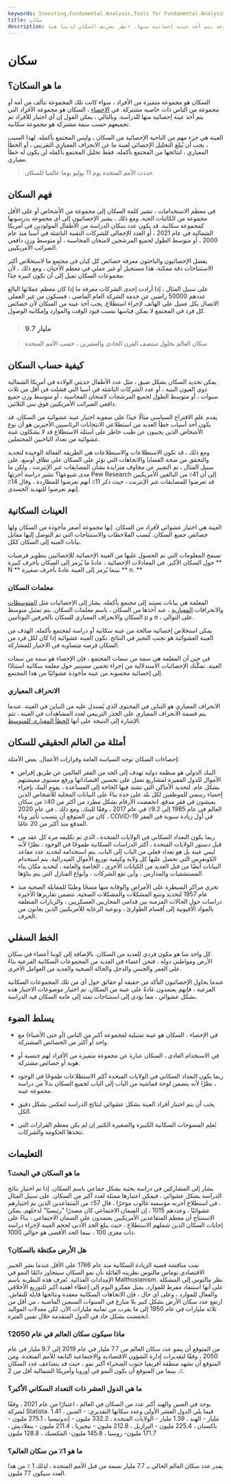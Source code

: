 ```yaml
---
keywords: Investing,Fundamental Analysis,Tools for Fundamental Analysis,Tools
title: سكان
description: يشير السكان إلى عدد الأشخاص الذين يعيشون في منطقة أو مجموعة يتم أخذ عينة إحصائية منها. انظر تعريف السكان لدينا هنا.
---
```


# سكان
## ما هو السكان؟

السكان هو مجموعة متميزة من الأفراد ، سواء كانت تلك المجموعة تتألف من أمة أو مجموعة من الناس ذات خاصية مشتركة. في [الإحصاء](/statistics) ، السكان هو مجموعة الأفراد التي يتم أخذ عينة إحصائية منها للدراسة. وبالتالي ، يمكن القول إن أي اختيار للأفراد تم تجميعهم حسب سمة مشتركة هو مجموعة سكانية.

العينة هي جزء مهم من الناحية الإحصائية من السكان ، وليس المجتمع بأكمله. لهذا السبب ، يجب أن يُبلغ التحليل الإحصائي لعينة ما عن الانحراف المعياري التقريبي ، أو الخطأ المعياري ، لنتائجها من المجتمع بأكمله. فقط تحليل المجتمع بأكمله لن يكون له خطأ معياري.

> حددت الأمم المتحدة يوم 11 يوليو يوما عالميا للسكان.

>

## فهم السكان

في معظم الاستخدامات ، تشير كلمة السكان إلى مجموعة من الأشخاص أو على الأقل مجموعة من الكائنات الحية. ومع ذلك ، يشير الإحصائيون إلى أي مجموعة يدرسونها كمجموعة سكانية. قد يكون عدد سكان الدراسة من الأطفال المولودين في أمريكا الشمالية في عام 2021 ، أو العدد الإجمالي للشركات التقنية الناشئة في آسيا منذ عام 2000 ، أو متوسط الطول لجميع المرشحين لامتحان المحاسبة ، أو متوسط وزن دافعي الضرائب الأمريكيين.

يفضل الإحصائيون والباحثون معرفة خصائص كل كيان في مجتمع ما لاستخلاص أكثر الاستنتاجات دقة ممكنة. هذا مستحيل أو غير عملي في معظم الأحيان ، ومع ذلك ، لأن مجموعات السكان تميل إلى أن تكون كبيرة جدًا.

على سبيل المثال ، إذا أرادت إحدى الشركات معرفة ما إذا كان معظم عملائها البالغ عددهم 50000 راضين عن خدمة الشركة العام الماضي ، فسيكون من غير العملي الاتصال بكل عميل على الهاتف لإجراء استطلاع. يجب أخذ عينة من السكان لأن خصائص كل فرد في المجتمع لا يمكن قياسها بسبب قيود الوقت والموارد وإمكانية الوصول.

> ### 9.7 مليار

> سكان العالم بحلول منتصف القرن الحادي والعشرين ، حسب الأمم المتحدة.

>

## كيفية حساب السكان

يمكن تحديد السكان بشكل ضيق ، مثل عدد الأطفال حديثي الولادة في أمريكا الشمالية ذوي العيون البنية ، أو عدد الشركات الناشئة في آسيا التي فشلت في أقل من ثلاث سنوات ، أو متوسط الطول لجميع المرشحات لامتحان المحاسبة ، أو متوسط وزن جميع دافعي الضرائب الأمريكيين فوق سن الثلاثين.

يقدم علم الاقتراع السياسي مثالًا جيدًا على صعوبة اختيار عينة عشوائية من السكان. قد يكون أحد أسباب خطأ العديد من استطلاعي الانتخابات الرئاسيين الأخيرين هو أن نوع الأشخاص الذين يجيبون عن طيب خاطر على أسئلة الاستطلاع قد لا يشكلون عينة عشوائية من تعداد الناخبين المحتملين.

ومع ذلك ، قد تكون الاستطلاعات والاستطلاعات هي الطريقة الفعالة الوحيدة لتحديد والتحقق من صحة القضايا والاتجاهات التي تؤثر على السكان على نطاق أوسع. على سبيل المثال ، تم التعبير عن مخاوف متزايدة بشأن المضايقات عبر الإنترنت ، ولكن ما مدى شيوعها؟ تشير دراسة أجرتها Pew Research إلى أن 41٪ من البالغين الأمريكيين قد تعرضوا للمضايقات عبر الإنترنت ، حيث ذكر 11٪ أنهم تعرضوا للمطاردة ، وقال 14٪ إنهم تعرضوا للتهديد الجسدي.

## العينات السكانية

العينة هي اختيار عشوائي لأفراد من السكان. إنها مجموعة أصغر مأخوذة من السكان ولها خصائص جميع السكان. تُنسب الملاحظات والاستنتاجات التي تم التوصل إليها مقابل بيانات العينة إلى السكان ككل.

تسمح المعلومات التي تم الحصول عليها من العينة الإحصائية للإحصائيين بتطوير فرضيات حول السكان الأكبر. في المعادلات الإحصائية ، عادةً ما يُرمز إلى السكان بأحرف كبيرة ** N ** بينما يُرمز إلى العينة عادةً بأحرف صغيرة ** n. **

### معلمات السكان

المعلمة هي بيانات تستند إلى مجتمع بأكمله. يشار إلى الإحصائيات مثل [المتوسطات](/arithmeticmean) والانحرافات [المعيارية](/standarddeviation) ، عند أخذها من السكان ، باسم معلمات السكان. يتم تمثيل متوسط السكان والانحراف المعياري للسكان بالحرفين اليونانيين µ و σ ، على التوالي.

يمكن استخلاص إحصائية صالحة من عينة سكانية أو دراسة لمجتمع بأكمله. الهدف من العينة العشوائية هو تجنب التحيز في النتائج. تكون العينة عشوائية إذا كان لكل فرد من السكان فرصة متساوية في الاختيار للمشاركة.

في حين أن المعلمة هي سمة من سمات المجتمع ، فإن الإحصاء هو سمة من سمات العينة. تمكّنك الإحصائيات الاستدلالية من إجراء تخمين مستنير حول معلمة سكانية استنادًا إلى إحصائية محسوبة من عينة مأخوذة عشوائيًا من هذا المجتمع.

### الانحراف المعياري

الانحراف المعياري هو التباين في المحتوى الذي يُستدل عليه من التباين في العينة. عندما يتم قسمة الانحراف المعياري على الجذر التربيعي لعدد المشاهدات في العينة ، تتم الإشارة إلى النتيجة على أنها [الخطأ المعياري للمتوسط](/standard-error).

## أمثلة من العالم الحقيقي للسكان

إحصاءات السكان توجه السياسة العامة وقرارات الأعمال. بعض الأمثلة:

- البنك الدولي هو منظمة دولية تهدف إلى الحد من الفقر العالمي عن طريق إقراض الأموال للدول الفقيرة لمشاريع تعمل على تحسين اقتصاداتها ورفع مستوى معيشتهم بشكل عام. لتحديد الأماكن التي تشتد فيها الحاجة إلى المساعدة ، يقوم البنك بإجراء إحصاء رسمي للموظفين لكل بلد على حدة بناءً على البيانات المحلية للأشخاص الذين يعيشون في فقر مدقع. انخفضت الأرقام بشكل مطرد من أكثر من 40٪ من سكان العالم في عام 1985 إلى 9.2٪ في عام 2017 ، وفقًا للبنك. ومع ذلك ، في عام 2020 ، كان من المتوقع أن يتسبب تأثير وباء COVID-19 في أول زيادة سنوية في الفقر المدقع منذ أكثر من 20 عامًا.

- ربما يكون التعداد السكاني في الولايات المتحدة ، الذي تم تكليفه مرة كل عقد من قبل دستور الولايات المتحدة ، أكثر الدراسات السكانية طموحًا في الوجود ، نظرًا لأنه ليس عينة بل هو تعداد فعلي من الباب إلى الباب. يتم استخدامه لتحديد عدد مقاعد الكونغرس التي تحصل عليها كل ولاية وكيفية توزيع الأموال الفيدرالية. يتم استخدام البيانات أيضًا من قبل العديد من الكيانات الأخرى ، الخاصة والعامة ، لتحديد مكان بناء المستشفيات والمدارس ، وأين تقع الشركات ، وأنواع المنازل التي يتم بناؤها.

- تجري مراكز السيطرة على الأمراض والوقاية منها مسحًا وطنيًا للمقابلة الصحية منذ عام 1957 لتحديد وتتبع المشكلات والمشكلات الصحية. تتضمن تقاريرها الأخيرة دراسات حول الحالات المزمنة بين قدامى المحاربين العسكريين ، والزيارات المتعلقة بالمواد الأفيونية إلى أقسام الطوارئ ، ونوعية الرعاية للأمريكيين الذين يعانون من الخرف.

## الخط السفلي

كل واحد منا هو مكون فردي للعديد من السكان. بالإضافة إلى كوننا أعضاء في سكان الأرض ومواطني دولة ، فنحن أعضاء في العديد من المجموعات السكانية الفرعية بناءً على العمر والجنس والدخل والحالة الصحية والعديد من العوامل الأخرى.

عندما يحاول الإحصائيون التأكد من حقيقة أو حقائق حول أي من تلك المجموعات السكانية الفرعية ، فإنهم يعتمدون عادةً على عينة من السكان. تم اختيار موضوعات الاختبار هذه بشكل عشوائي ، مما يؤدي إلى استنتاجات تمتد إلى عامة السكان قيد الدراسة.

## يسلط الضوء

- في الإحصاء ، السكان هو عينة تمثيلية لمجموعة أكبر من الناس (أو حتى الأشياء) مع واحد أو أكثر من الخصائص المشتركة.

- في الاستخدام العادي ، السكان عبارة عن مجموعة متميزة من الأفراد لهم جنسية أو هوية أو خصائص مشتركة.

- ربما يكون التعداد السكاني في الولايات المتحدة أكثر الاستطلاعات طموحًا في الوجود ، نظرًا لأنه يتضمن لوحة قماشية من الباب إلى الباب لجميع السكان بدلاً من دراسة مجموعة عينة.

- يجب أن يتم اختيار أفراد العينة بشكل عشوائي لنتائج الدراسة لتعكس بشكل دقيق الكل.

- تُعلِم المسوحات السكانية الكبيرة والصغيرة الكثير إن لم يكن معظم القرارات التي تتخذها الحكومة والشركات.

## التعليمات

### ما هو السكان في البحث؟

يشار إلى المشاركين في دراسة بحثية بشكل جماعي باسم السكان. إذا تم اختيار نتائج الدراسة بشكل عشوائي ، فيمكن اعتبارها ممثلة لعدد أكبر من السكان. على سبيل المثال ، في استطلاع أجرته مؤسسة غالوب مؤخرًا ، قال 57٪ من المتقاعدين الذين تم اختيارهم عشوائيًا ، وعددهم 1015 ، إن الضمان الاجتماعي كان مصدرًا "رئيسيًا" لدخلهم. يمكن الاستنتاج أن معظم المتقاعدين الأمريكيين يعتمدون على الضمان الاجتماعي ، بناءً على إجابات السكان الذين شملهم الاستطلاع ، حيث يبلغ الحد الأدنى لحجم العينة لإجراء دراسة ذات مغزى 100 ، بينما الحد الأقصى هو حوالي 1000.

### هل الأرض مكتظة بالسكان؟

تمت مناقشة قضية الزيادة السكانية منذ عام 1786 على الأقل عندما نشر الخبير الاقتصادي توماس مالتوس نظريته القائلة بأن نمو السكان سيتجاوز دائمًا النمو في الإمدادات الغذائية. تُعرف هذه النظرية باسم Malthusianism. نظر مالثوس إلى المشكلة على أنها استنفاد مفرط للموارد. يميل مفكرو اليوم إلى إعطاء أهمية أكبر للتوزيع الأخلاقي والفعال للموارد ، وعلى أي حال ، فإن الاتجاهات السكانية معقدة ونتائجها قابلة للنقاش. ارتفع عدد سكان الأرض بشكل كبير بلا منازع في السنوات السبعين الماضية ، من أقل من ثلاثة مليارات في عام 1950 إلى ما يقرب من ثمانية مليارات الآن. لكن معدلات المواليد انخفضت بشكل حاد في الدول المتقدمة خلال نفس الفترة.

### ماذا سيكون سكان العالم في عام 2050؟

من المتوقع أن ينمو عدد سكان العالم من 7.7 مليار في عام 2019 إلى 9.7 مليار في عام 2050 ، وفقًا لتقديرات إدارة الشؤون الاقتصادية والاجتماعية التابعة للأمم المتحدة. ومن المتوقع أن تشهد منطقة أفريقيا جنوب الصحراء أكبر نمو ، حيث قد يتضاعف عدد السكان ، بينما من المتوقع أن يكون النمو في أوروبا وأمريكا الشمالية أقل من 2٪.

### ما هي الدول العشر ذات التعداد السكاني الأكبر؟

يوجد في الصين والهند أكبر عدد من السكان في العالم ، اعتبارًا من عام 2021 ، وفقًا لشركة Statista. فيما يلي الدول العشر الأولى وعدد سكانها التقديري: - الصين ، 1.41 مليار - الهند ، 1.39 مليار - الولايات المتحدة ، 332.2 مليون - إندونيسيا ، 275.1 مليون - باكستان ، 225.4 مليون - البرازيل ، 212.8 مليون - نيجيريا ، 211.4 مليون - بنغلاديش ، 171.7 مليون- روسيا ، 145.8 مليون- المكسيك ، 128.8 مليون

### ما هو 1٪ من سكان العالم؟

يقدر عدد سكان العالم الحالي بـ 7.7 مليار نسمة من قبل الأمم المتحدة ، لذلك 1 ٪ من هذا العدد سيكون 77 مليون.


